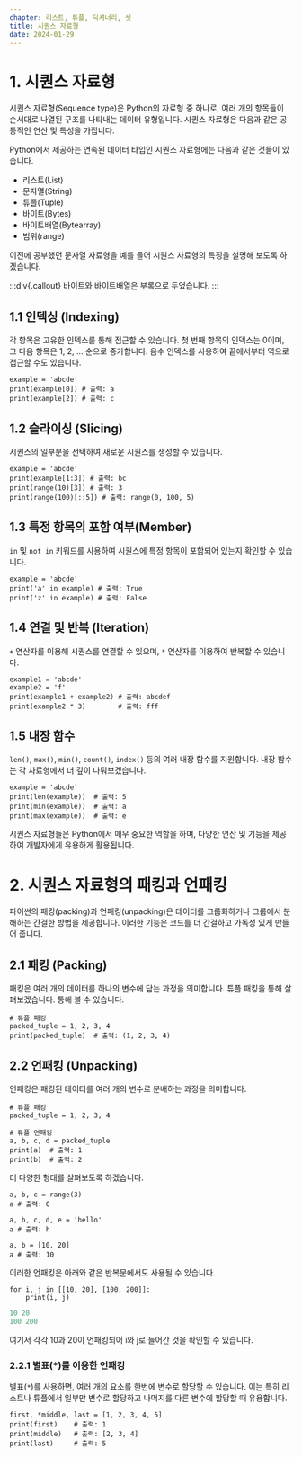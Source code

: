 ```yaml
---
chapter: 리스트, 튜플, 딕셔너리, 셋
title: 시퀀스 자료형
date: 2024-01-29
---
```


# 1. 시퀀스 자료형

시퀀스 자료형(Sequence type)은 Python의 자료형 중 하나로, 여러 개의 항목들이 순서대로 나열된 구조를 나타내는 데이터 유형입니다. 시퀀스 자료형은 다음과 같은 공통적인 연산 및 특성을 가집니다.

Python에서 제공하는 연속된 데이터 타입인 시퀀스 자료형에는 다음과 같은 것들이 있습니다.

- 리스트(List)
- 문자열(String)
- 튜플(Tuple)
- 바이트(Bytes)
- 바이트배열(Bytearray)
- 범위(range)

이전에 공부했던 문자열 자료형을 예를 들어 시퀀스 자료형의 특징을 설명해 보도록 하겠습니다.

:::div{.callout}
바이트와 바이트배열은 부록으로 두었습니다.
:::

## 1.1 인덱싱 (Indexing)

각 항목은 고유한 인덱스를 통해 접근할 수 있습니다. 첫 번째 항목의 인덱스는 0이며, 그 다음 항목은 1, 2, ... 순으로 증가합니다. 음수 인덱스를 사용하여 끝에서부터 역으로 접근할 수도 있습니다.

```python-exec
example = 'abcde'
print(example[0]) # 출력: a
print(example[2]) # 출력: c
```

## 1.2 슬라이싱 (Slicing)

시퀀스의 일부분을 선택하여 새로운 시퀀스를 생성할 수 있습니다.

```python-exec
example = 'abcde'
print(example[1:3]) # 출력: bc
print(range(10)[3]) # 출력: 3
print(range(100)[::5]) # 출력: range(0, 100, 5)
```

## 1.3 특정 항목의 포함 여부(Member)

`in` 및 `not in` 키워드를 사용하여 시퀀스에 특정 항목이 포함되어 있는지 확인할 수 있습니다.

```python-exec
example = 'abcde'
print('a' in example) # 출력: True
print('z' in example) # 출력: False
```

## 1.4 연결 및 반복 (Iteration)

`+` 연산자를 이용해 시퀀스를 연결할 수 있으며, `*` 연산자를 이용하여 반복할 수 있습니다.

```python-exec
example1 = 'abcde'
example2 = 'f'
print(example1 + example2) # 출력: abcdef
print(example2 * 3)        # 출력: fff
```

## 1.5 내장 함수

`len()`, `max()`, `min()`, `count()`, `index()` 등의 여러 내장 함수를 지원합니다. 내장 함수는 각 자료형에서 더 깊이 다뤄보겠습니다.

```python-exec
example = 'abcde'
print(len(example))  # 출력: 5
print(min(example))  # 출력: a
print(max(example))  # 출력: e
```

시퀀스 자료형들은 Python에서 매우 중요한 역할을 하며, 다양한 연산 및 기능을 제공하여 개발자에게 유용하게 활용됩니다.

# 2. 시퀀스 자료형의 패킹과 언패킹

파이썬의 패킹(packing)과 언패킹(unpacking)은 데이터를 그룹화하거나 그룹에서 분해하는 간결한 방법을 제공합니다. 이러한 기능은 코드를 더 간결하고 가독성 있게 만들어 줍니다.

## 2.1 패킹 (Packing)

패킹은 여러 개의 데이터를 하나의 변수에 담는 과정을 의미합니다. 튜플 패킹을 통해 살펴보겠습니다. 통해 볼 수 있습니다.

```python-exec
# 튜플 패킹
packed_tuple = 1, 2, 3, 4
print(packed_tuple)  # 출력: (1, 2, 3, 4)
```

## 2.2 언패킹 (Unpacking)

언패킹은 패킹된 데이터를 여러 개의 변수로 분배하는 과정을 의미합니다.

```python-exec
# 튜플 패킹
packed_tuple = 1, 2, 3, 4

# 튜플 언패킹
a, b, c, d = packed_tuple
print(a)  # 출력: 1
print(b)  # 출력: 2
```

더 다양한 형태를 살펴보도록 하겠습니다.

```python-exec
a, b, c = range(3)
a # 출력: 0
```

```python-exec
a, b, c, d, e = 'hello'
a # 출력: h
```

```python-exec
a, b = [10, 20]
a # 출력: 10
```

이러한 언패킹은 아래와 같은 반복문에서도 사용될 수 있습니다.

```python-exec
for i, j in [[10, 20], [100, 200]]:
    print(i, j)
```

```python
10 20
100 200
```

여기서 각각 10과 20이 언패킹되어 i와 j로 들어간 것을 확인할 수 있습니다.

### 2.2.1 별표(\*)를 이용한 언패킹

별표(`*`)를 사용하면, 여러 개의 요소를 한번에 변수로 할당할 수 있습니다. 이는 특히 리스트나 튜플에서 일부만 변수로 할당하고 나머지를 다른 변수에 할당할 때 유용합니다.

```python-exec
first, *middle, last = [1, 2, 3, 4, 5]
print(first)    # 출력: 1
print(middle)   # 출력: [2, 3, 4]
print(last)     # 출력: 5
```
